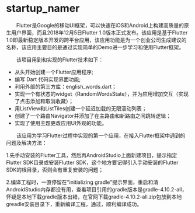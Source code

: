 # startup_namer

&emsp;&emsp;Flutter是Google的移动UI框架，可以快速在iOS和Android上构建高质量的原生用户界面，而且2018年12月5日Flutter 1.0版本正式发布。该应用是基于Flutter 1.0即最新稳定版本开发的跨平台应用，该应用功能是为一个创业公司生成建议的名称，该应用主要目的是通过实现简单的Demo进一步学习和使用Flutter框架。

&emsp;&emsp;该项目用到和实现的Flutter技术如下：

- 从头开始创建一个Flutter应用程序;
- 编写 Dart 代码实现界面功能;
- 利用外部的第三方库：english_words.dart；
- 实现一个有状态的widget（RandomWordsState），并为应用增加交互（实现了点击添加和取消收藏）；
- 用ListView和ListTiles创建一个延迟加载的无限滚动列表；
- 创建了一个路由Navigator并添加了在主路由和新路由之间跳转逻辑；
- 实现了使用主题更改应用UI外观的功能。


&emsp;&emsp;该应用为学习Flutter过程中实现的第一个应用，在接入Flutter框架中遇到的问题及解决方法：

1.先手动安装的Flutter工具，然后再AndroidStudio上面新建项目，提示指定Flutter SDK目录或安装Flutter SDK，这个地方要记得引入手动安装的Flutter SDK的根目录，否则会有重复安装的问题；

2.编译工程时，一直停留在"initializing gradle"提示界面，重启和清AndroidStudio内存都没有用，查看项目引用的gradle版本是gradle-4.10.2-all，怀疑是本地下载gradle版本出错，在官网下载gradle-4.10.2-all.zip包放到本地greadle安装目录下，重新编译工程，通过，顺利编译成功。